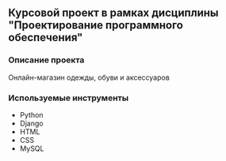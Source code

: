## __Курсовой проект в рамках дисциплины "Проектирование программного обеспечения"__

### Описание проекта
Онлайн-магазин одежды, обуви и аксессуаров

### Используемые инструменты
* Python
* Django
* HTML
* CSS
* MySQL

